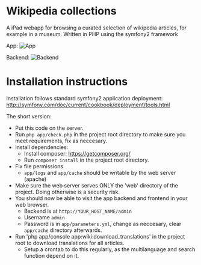 Wikipedia collections
=====================

A iPad webapp for browsing a curated selection of wikipedia articles, for example in a museum.
Written in PHP using the symfony2 framework

App:
![App](http://i.imgur.com/H1ltTEi.jpg)

Backend: 
![Backend](http://i.imgur.com/d2sHraV.png)

Installation instructions
=========================

Installation follows standard symfony2 application deployment: http://symfony.com/doc/current/cookbook/deployment/tools.html

The short version:

* Put this code on the server.
* Run `php app/check.php` in the project root directory to make sure you meet requirements, fix as neccesary.
* Install dependencies:
  * Install composer: https://getcomposer.org/
  * Run `composer install` in the project root directory.
* Fix file permissions
  * `app/logs` and `app/cache` should be writable by the web server (apache)
* Make sure the web server serves ONLY the 'web' directory of the project. Doing otherwise is a security risk.
* You should now be able to visit the app backend and frontend in your web browser.
  * Backend is at `http://YOUR_HOST_NAME/admin` 
  * Username `admin`
  * Password is in `app/parameters.yml`, change as neccesary, clear `app/cache` directory afterwards.
* Run 'php app/console app:wiki:download_translations' in the project root to download translations for all articles.
  * Setup a crontab to do this regularly, as the multilanguage and search function depend on it.
